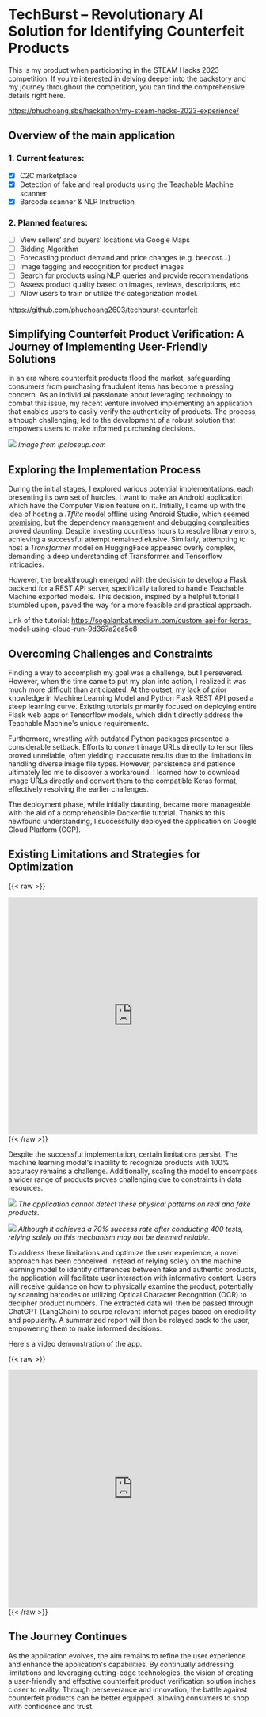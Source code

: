 # TechBurst – Revolutionary AI Solution for Identifying Counterfeit Products


This is my product when participating in the STEAM Hacks 2023 competition. If you’re interested in delving deeper into the backstory and my journey throughout the competition, you can find the comprehensive details right here.

https://phuchoang.sbs/hackathon/my-steam-hacks-2023-experience/

## Overview of the main application
### 1. Current features:
- [x] C2C marketplace
- [x] Detection of fake and real products using the Teachable Machine scanner
- [x] Barcode scanner & NLP Instruction
### 2. Planned features:
- [ ] View sellers’ and buyers’ locations via Google Maps
- [ ] Bidding Algorithm
- [ ] Forecasting product demand and price changes (e.g. beecost…)
- [ ] Image tagging and recognition for product images
- [ ] Search for products using NLP queries and provide recommendations
- [ ] Assess product quality based on images, reviews, descriptions, etc.
- [ ] Allow users to train or utilize the categorization model.

https://github.com/phuchoang2603/techburst-counterfeit

## Simplifying Counterfeit Product Verification: A Journey of Implementing User-Friendly Solutions
In an era where counterfeit products flood the market, safeguarding consumers from purchasing fraudulent items has become a pressing concern. As an individual passionate about leveraging technology to combat this issue, my recent venture involved implementing an application that enables users to easily verify the authenticity of products. The process, although challenging, led to the development of a robust solution that empowers users to make informed purchasing decisions.

![](https://i.imgur.com/BNKxUR3.png)
*Image from ipcloseup.com*

## Exploring the Implementation Process
During the initial stages, I explored various potential implementations, each presenting its own set of hurdles. I want to make an Android application which have the Computer Vision feature on it. Initially, I came up with the idea of hosting a *.Tflite* model offline using Android Studio, which seemed [promising](https://www.youtube.com/watch?v=G0h5DAcvz6U), but the dependency management and debugging complexities proved daunting. Despite investing countless hours to resolve library errors, achieving a successful attempt remained elusive. Similarly, attempting to host a *Transformer* model on HuggingFace appeared overly complex, demanding a deep understanding of Transformer and Tensorflow intricacies.

However, the breakthrough emerged with the decision to develop a Flask backend for a REST API server, specifically tailored to handle Teachable Machine exported models. This decision, inspired by a helpful tutorial I stumbled upon, paved the way for a more feasible and practical approach.

Link of the tutorial: https://sogalanbat.medium.com/custom-api-for-keras-model-using-cloud-run-9d367a2ea5e8

## Overcoming Challenges and Constraints
Finding a way to accomplish my goal was a challenge, but I persevered. However, when the time came to put my plan into action, I realized it was much more difficult than anticipated. At the outset, my lack of prior knowledge in Machine Learning Model and Python Flask REST API posed a steep learning curve. Existing tutorials primarily focused on deploying entire Flask web apps or Tensorflow models, which didn't directly address the Teachable Machine's unique requirements.

Furthermore, wrestling with outdated Python packages presented a considerable setback. Efforts to convert image URLs directly to tensor files proved unreliable, often yielding inaccurate results due to the limitations in handling diverse image file types. However, persistence and patience ultimately led me to discover a workaround. I learned how to download image URLs directly and convert them to the compatible Keras format, effectively resolving the earlier challenges.

The deployment phase, while initially daunting, became more manageable with the aid of a comprehensible Dockerfile tutorial. Thanks to this newfound understanding, I successfully deployed the application on Google Cloud Platform (GCP). 

## Existing Limitations and Strategies for Optimization

{{< raw >}}
  <div>
<iframe width="100%" height="480"  src="https://www.youtube.com/embed/saBv1Hr-ffc" title="techburst-test" frameborder="0" allow="accelerometer; autoplay; clipboard-write; encrypted-media; gyroscope; picture-in-picture; web-share" referrerpolicy="strict-origin-when-cross-origin" allowfullscreen></iframe>
  </div>
{{< /raw >}}

Despite the successful implementation, certain limitations persist. The machine learning model's inability to recognize products with 100% accuracy remains a challenge. Additionally, scaling the model to encompass a wider range of products proves challenging due to constraints in data resources.

![](https://i.imgur.com/xXAIIlM.png)
*The application cannot detect these physical patterns on real and fake products.*

![](https://i.imgur.com/lehaRi2.png)
*Although it achieved a 70% success rate after conducting 400 tests, relying solely on this mechanism may not be deemed reliable.*

To address these limitations and optimize the user experience, a novel approach has been conceived. Instead of relying solely on the machine learning model to identify differences between fake and authentic products, the application will facilitate user interaction with informative content. Users will receive guidance on how to physically examine the product, potentially by scanning barcodes or utilizing Optical Character Recognition (OCR) to decipher product numbers. The extracted data will then be passed through ChatGPT (LangChain) to source relevant internet pages based on credibility and popularity. A summarized report will then be relayed back to the user, empowering them to make informed decisions.

Here's a video demonstration of the app.

{{< raw >}}
  <div>
<iframe width="100%" height="480"  src="https://www.youtube.com/embed/A47P2lWPlN4" title="Techburst Demo" frameborder="0" allow="accelerometer; autoplay; clipboard-write; encrypted-media; gyroscope; picture-in-picture; web-share" referrerpolicy="strict-origin-when-cross-origin" allowfullscreen></iframe>
  </div>
{{< /raw >}}

## The Journey Continues
As the application evolves, the aim remains to refine the user experience and enhance the application's capabilities. By continually addressing limitations and leveraging cutting-edge technologies, the vision of creating a user-friendly and effective counterfeit product verification solution inches closer to reality. Through perseverance and innovation, the battle against counterfeit products can be better equipped, allowing consumers to shop with confidence and trust.

